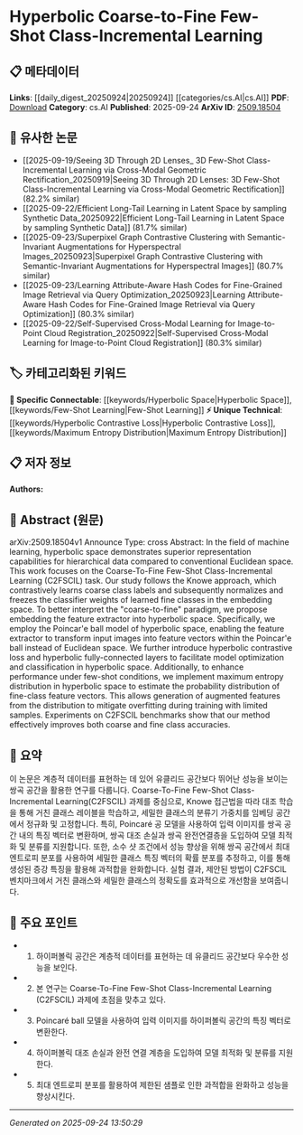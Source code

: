 <!-- KEYWORD_LINKING_METADATA:
{
  "processed_timestamp": "2025-09-24T13:50:29.944641",
  "vocabulary_version": "1.0",
  "selected_keywords": [
    "Hyperbolic Space",
    "Few-Shot Learning",
    "Hyperbolic Contrastive Loss",
    "Maximum Entropy Distribution"
  ],
  "rejected_keywords": [],
  "similarity_scores": {
    "Hyperbolic Space": 0.88,
    "Few-Shot Learning": 0.92,
    "Hyperbolic Contrastive Loss": 0.8,
    "Maximum Entropy Distribution": 0.75
  },
  "extraction_method": "AI_prompt_based",
  "budget_applied": true,
  "candidates_json": {
    "candidates": [
      {
        "surface": "Hyperbolic Space",
        "canonical": "Hyperbolic Space",
        "aliases": [
          "Poincaré Ball",
          "Hyperbolic Geometry"
        ],
        "category": "specific_connectable",
        "rationale": "Hyperbolic space is crucial for representing hierarchical data, which is central to the paper's methodology.",
        "novelty_score": 0.75,
        "connectivity_score": 0.85,
        "specificity_score": 0.8,
        "link_intent_score": 0.88
      },
      {
        "surface": "Few-Shot Class-Incremental Learning",
        "canonical": "Few-Shot Learning",
        "aliases": [
          "C2FSCIL",
          "Few-Shot Incremental Learning"
        ],
        "category": "specific_connectable",
        "rationale": "This is a specific task that combines few-shot learning with class-incremental learning, a trending topic.",
        "novelty_score": 0.7,
        "connectivity_score": 0.9,
        "specificity_score": 0.85,
        "link_intent_score": 0.92
      },
      {
        "surface": "Hyperbolic Contrastive Loss",
        "canonical": "Hyperbolic Contrastive Loss",
        "aliases": [
          "Hyperbolic Loss",
          "Contrastive Loss in Hyperbolic Space"
        ],
        "category": "unique_technical",
        "rationale": "This is a novel loss function tailored for hyperbolic space, enhancing model optimization.",
        "novelty_score": 0.78,
        "connectivity_score": 0.65,
        "specificity_score": 0.82,
        "link_intent_score": 0.8
      },
      {
        "surface": "Maximum Entropy Distribution",
        "canonical": "Maximum Entropy Distribution",
        "aliases": [
          "MaxEnt Distribution"
        ],
        "category": "unique_technical",
        "rationale": "Used to estimate probability distributions in hyperbolic space, crucial for feature augmentation.",
        "novelty_score": 0.68,
        "connectivity_score": 0.7,
        "specificity_score": 0.78,
        "link_intent_score": 0.75
      }
    ],
    "ban_list_suggestions": [
      "method",
      "performance",
      "experiment"
    ]
  },
  "decisions": [
    {
      "candidate_surface": "Hyperbolic Space",
      "resolved_canonical": "Hyperbolic Space",
      "decision": "linked",
      "scores": {
        "novelty": 0.75,
        "connectivity": 0.85,
        "specificity": 0.8,
        "link_intent": 0.88
      }
    },
    {
      "candidate_surface": "Few-Shot Class-Incremental Learning",
      "resolved_canonical": "Few-Shot Learning",
      "decision": "linked",
      "scores": {
        "novelty": 0.7,
        "connectivity": 0.9,
        "specificity": 0.85,
        "link_intent": 0.92
      }
    },
    {
      "candidate_surface": "Hyperbolic Contrastive Loss",
      "resolved_canonical": "Hyperbolic Contrastive Loss",
      "decision": "linked",
      "scores": {
        "novelty": 0.78,
        "connectivity": 0.65,
        "specificity": 0.82,
        "link_intent": 0.8
      }
    },
    {
      "candidate_surface": "Maximum Entropy Distribution",
      "resolved_canonical": "Maximum Entropy Distribution",
      "decision": "linked",
      "scores": {
        "novelty": 0.68,
        "connectivity": 0.7,
        "specificity": 0.78,
        "link_intent": 0.75
      }
    }
  ]
}
-->

# Hyperbolic Coarse-to-Fine Few-Shot Class-Incremental Learning

## 📋 메타데이터

**Links**: [[daily_digest_20250924|20250924]] [[categories/cs.AI|cs.AI]]
**PDF**: [Download](https://arxiv.org/pdf/2509.18504.pdf)
**Category**: cs.AI
**Published**: 2025-09-24
**ArXiv ID**: [2509.18504](https://arxiv.org/abs/2509.18504)

## 🔗 유사한 논문
- [[2025-09-19/Seeing 3D Through 2D Lenses_ 3D Few-Shot Class-Incremental Learning via Cross-Modal Geometric Rectification_20250919|Seeing 3D Through 2D Lenses: 3D Few-Shot Class-Incremental Learning via Cross-Modal Geometric Rectification]] (82.2% similar)
- [[2025-09-22/Efficient Long-Tail Learning in Latent Space by sampling Synthetic Data_20250922|Efficient Long-Tail Learning in Latent Space by sampling Synthetic Data]] (81.7% similar)
- [[2025-09-23/Superpixel Graph Contrastive Clustering with Semantic-Invariant Augmentations for Hyperspectral Images_20250923|Superpixel Graph Contrastive Clustering with Semantic-Invariant Augmentations for Hyperspectral Images]] (80.7% similar)
- [[2025-09-23/Learning Attribute-Aware Hash Codes for Fine-Grained Image Retrieval via Query Optimization_20250923|Learning Attribute-Aware Hash Codes for Fine-Grained Image Retrieval via Query Optimization]] (80.3% similar)
- [[2025-09-22/Self-Supervised Cross-Modal Learning for Image-to-Point Cloud Registration_20250922|Self-Supervised Cross-Modal Learning for Image-to-Point Cloud Registration]] (80.3% similar)

## 🏷️ 카테고리화된 키워드
**🔗 Specific Connectable**: [[keywords/Hyperbolic Space|Hyperbolic Space]], [[keywords/Few-Shot Learning|Few-Shot Learning]]
**⚡ Unique Technical**: [[keywords/Hyperbolic Contrastive Loss|Hyperbolic Contrastive Loss]], [[keywords/Maximum Entropy Distribution|Maximum Entropy Distribution]]

## 📋 저자 정보

**Authors:** 

## 📄 Abstract (원문)

arXiv:2509.18504v1 Announce Type: cross 
Abstract: In the field of machine learning, hyperbolic space demonstrates superior representation capabilities for hierarchical data compared to conventional Euclidean space. This work focuses on the Coarse-To-Fine Few-Shot Class-Incremental Learning (C2FSCIL) task. Our study follows the Knowe approach, which contrastively learns coarse class labels and subsequently normalizes and freezes the classifier weights of learned fine classes in the embedding space. To better interpret the "coarse-to-fine" paradigm, we propose embedding the feature extractor into hyperbolic space. Specifically, we employ the Poincar\'e ball model of hyperbolic space, enabling the feature extractor to transform input images into feature vectors within the Poincar\'e ball instead of Euclidean space. We further introduce hyperbolic contrastive loss and hyperbolic fully-connected layers to facilitate model optimization and classification in hyperbolic space. Additionally, to enhance performance under few-shot conditions, we implement maximum entropy distribution in hyperbolic space to estimate the probability distribution of fine-class feature vectors. This allows generation of augmented features from the distribution to mitigate overfitting during training with limited samples. Experiments on C2FSCIL benchmarks show that our method effectively improves both coarse and fine class accuracies.

## 📝 요약

이 논문은 계층적 데이터를 표현하는 데 있어 유클리드 공간보다 뛰어난 성능을 보이는 쌍곡 공간을 활용한 연구를 다룹니다. Coarse-To-Fine Few-Shot Class-Incremental Learning(C2FSCIL) 과제를 중심으로, Knowe 접근법을 따라 대조 학습을 통해 거친 클래스 레이블을 학습하고, 세밀한 클래스의 분류기 가중치를 임베딩 공간에서 정규화 및 고정합니다. 특히, Poincaré 공 모델을 사용하여 입력 이미지를 쌍곡 공간 내의 특징 벡터로 변환하며, 쌍곡 대조 손실과 쌍곡 완전연결층을 도입하여 모델 최적화 및 분류를 지원합니다. 또한, 소수 샷 조건에서 성능 향상을 위해 쌍곡 공간에서 최대 엔트로피 분포를 사용하여 세밀한 클래스 특징 벡터의 확률 분포를 추정하고, 이를 통해 생성된 증강 특징을 활용해 과적합을 완화합니다. 실험 결과, 제안된 방법이 C2FSCIL 벤치마크에서 거친 클래스와 세밀한 클래스의 정확도를 효과적으로 개선함을 보여줍니다.

## 🎯 주요 포인트

- 1. 하이퍼볼릭 공간은 계층적 데이터를 표현하는 데 유클리드 공간보다 우수한 성능을 보인다.
- 2. 본 연구는 Coarse-To-Fine Few-Shot Class-Incremental Learning (C2FSCIL) 과제에 초점을 맞추고 있다.
- 3. Poincaré ball 모델을 사용하여 입력 이미지를 하이퍼볼릭 공간의 특징 벡터로 변환한다.
- 4. 하이퍼볼릭 대조 손실과 완전 연결 계층을 도입하여 모델 최적화 및 분류를 지원한다.
- 5. 최대 엔트로피 분포를 활용하여 제한된 샘플로 인한 과적합을 완화하고 성능을 향상시킨다.


---

*Generated on 2025-09-24 13:50:29*